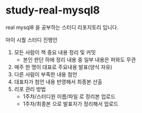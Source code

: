 # study-real-mysql8
real mysql8 을 공부하는 스터디 리포지토리 입니다.

마이 시퀄 스터디 진행안

1. 모든 사람이 책 중요 내용 정리 및 커밋
    - 본인 판단 하에 정리 내용 중 일부 내용은 퍼와도 무관
3. 매주 한 명이 대표로 주요내용 발표(양식 자유)
4. 다른 사람이 부족한 내용 첨언
5. 대표자가 첨언 내용 반영해서 최종본 산출
6. 리포 관리 방법
    - 1주차/스터디원 이름/파일 로 정리본 업로드
    - 1주차/최종본 으로 발표자가 정리해서 업로드

